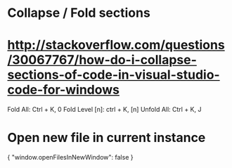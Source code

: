 # Collapse / Fold sections 
# http://stackoverflow.com/questions/30067767/how-do-i-collapse-sections-of-code-in-visual-studio-code-for-windows
Fold All: Ctrl + K, 0
Fold Level [n]: ctrl + K, [n]
Unfold All: Ctrl + K, J

# Open new file in current instance
{
    "window.openFilesInNewWindow": false
}